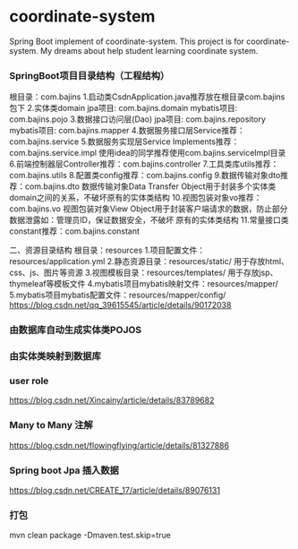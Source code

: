 # coordinate-system
Spring Boot implement of coordinate-system.
This project is for coordinate-system. My dreams about help student learning coordinate system.
### SpringBoot项目目录结构（工程结构）
根目录：com.bajins
1.启动类CsdnApplication.java推荐放在根目录com.bajins包下
2.实体类domain
    jpa项目: com.bajins.domain
    mybatis项目: com.bajins.pojo
3.数据接口访问层(Dao)
    jpa项目: com.bajins.repository
    mybatis项目: com.bajins.mapper
4.数据服务接口层Service推荐：com.bajins.service
5.数据服务实现层Service Implements推荐：com.bajins.service.impl
    使用idea的同学推荐使用com.bajins.serviceImpl目录
6.前端控制器层Controller推荐：com.bajins.controller
7.工具类库utils推荐：com.bajins.utils
8.配置类config推荐：com.bajins.config
9.数据传输对象dto推荐：com.bajins.dto
    数据传输对象Data Transfer Object用于封装多个实体类domain之间的关系，不破坏原有的实体类结构
10.视图包装对象vo推荐：com.bajins.vo
    视图包装对象View Object用于封装客户端请求的数据，防止部分数据泄露如：管理员ID，保证数据安全，不破坏 原有的实体类结构
11.常量接口类constant推荐：com.bajins.constant

二、资源目录结构
根目录：resources
1.项目配置文件：resources/application.yml
2.静态资源目录：resources/static/
    用于存放html、css、js、图片等资源
3.视图模板目录：resources/templates/
    用于存放jsp、thymeleaf等模板文件
4.mybatis项目mybatis映射文件：resources/mapper/
5.mybatis项目mybatis配置文件：resources/mapper/config/
https://blog.csdn.net/qq_39615545/article/details/90172038
### 由数据库自动生成实体类POJOS
### 由实体类映射到数据库
### user role
https://blog.csdn.net/Xincainy/article/details/83789682
### Many to Many 注解
https://blog.csdn.net/flowingflying/article/details/81327886
### Spring boot Jpa 插入数据
https://blog.csdn.net/CREATE_17/article/details/89076131
### 打包
mvn clean package -Dmaven.test.skip=true  




